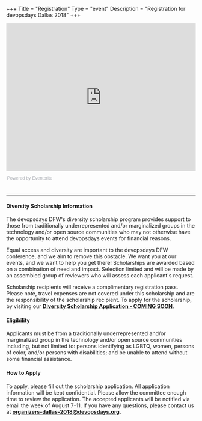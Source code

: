 +++
Title = "Registration"
Type = "event"
Description = "Registration for devopsdays Dallas 2018"
+++

<div style="width:100%; text-align:left;"><iframe src="https://eventbrite.com/tickets-external?eid=47047595625&ref=etckt" frameborder="0" height="393" width="100%" vspace="0" hspace="0" marginheight="5" marginwidth="5" scrolling="auto" allowtransparency="true"></iframe><div style="font-family:Helvetica, Arial; font-size:12px; padding:10px 0 5px; margin:2px; width:100%; text-align:left;" ><a class="powered-by-eb" style="color: #ADB0B6; text-decoration: none;" target="_blank" href="https://www.eventbrite.com/">Powered by Eventbrite</a>
</div>
</div>
<br>

<hr>

#### Diversity Scholarship Information
The devopsdays DFW's diversity scholarship program provides support to those from traditionally underrepresented and/or marginalized groups in the technology and/or open source communities who may not otherwise have the opportunity to attend devopsdays events for financial reasons.

Equal access and diversity are important to the devopsdays DFW conference, and we aim to remove this obstacle. We want you at our events, and we want to help you get there!
Scholarships are awarded based on a combination of need and impact. Selection limited and will be made by an assembled group of reviewers who will assess each applicant's request.

Scholarship recipients will receive a complimentary registration pass. Please note, travel expenses are not covered under this scholarship and are the responsibility of the scholarship recipient. To apply for the scholarship, by visiting our <strong><a href=""> Diversity Scholarship Application - COMING SOON</a></strong>.
 
#### Eligibility
Applicants must be from a traditionally underrepresented and/or marginalized group in the technology and/or open source communities including, but not limited to: persons identifying as LGBTQ, women, persons of color, and/or persons with disabilities; and be unable to attend without some financial assistance.
 
#### How to Apply
To apply, please fill out the scholarship application. All application information will be kept confidential. Please allow the committee enough time to review the application. The accepted applicants will be notified via email the week of August 7-11. If you have any questions, please contact us at <strong><a href="mailto:organizers-dallas-2018@devopsdays.org">organizers-dallas-2018@devopsdays.org</a></strong>. 

<br>
<br>
<!-- Go to www.addthis.com/dashboard to customize your tools -->
<div class="addthis_horizontal_follow_toolbox"></div>
<!-- Go to www.addthis.com/dashboard to customize your tools -->
<script type="text/javascript" src="//s7.addthis.com/js/300/addthis_widget.js#pubid=ra-5724f5b54cc142a1"></script>

